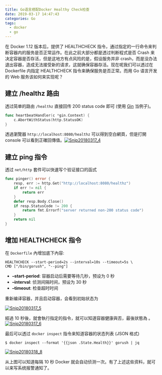 ```yaml
---
title: Go语言搭配Docker Healthy Check检查
date: 2019-03-17 14:47:43
categories: Go
tags: 
  - docker
  - go
---
```


在 Docker 1.12 版本后，提供了 HEALTHCHECK 指令，通过指定的一行命令来判断容器内的服务是否正常运作。在此之前大部分都是透过判断程式是否 Crash 来决定容器是否存活，但是这地方有点风险的是，假设服务并非 crash，而是没办法退出容器，造成无法接受新的请求，这就确保容器存活。现在呢我们可以透过在 Dockerfile 内指定 HEALTHCHECK 指令来确保服务是否正常。而用 Go 语言开发的 Web 服务该如何来实现呢？

<!-- more -->

## 建立 /healthz 路由

透过简单的路由 `/healthz` 直接回传 200 status code 即可 (使用 [Gin](https://github.com/gin-gonic/gin) 当例子)。

```go
func heartbeatHandler(c *gin.Context) {
    c.AbortWithStatus(http.StatusOK)
}
```

透過瀏覽器 `http://localhost:8080/healthz` 可以得到空白網頁，但是打開 console 可以看到正確回傳值。[![Snip20180317_4](https://i1.wp.com/farm5.staticflickr.com/4774/26990632808_d800bc3800_z.jpg?w=840&ssl=1)](https://www.flickr.com/photos/appleboy/26990632808/in/dateposted-public/)

## 建立 ping 指令

透过 `net/http` 套件可以快速写个验证接口的函式

```go
func pinger() error {
    resp, err := http.Get("http://localhost:8080/healthz")
    if err != nil {
        return err
    }
    defer resp.Body.Close()
    if resp.StatusCode != 200 {
        return fmt.Errorf("server returned non-200 status code")
    }
    return nil
}
```

## 增加 HEALTHCHECK 指令

在 `Dockerfile` 內增加底下內容:

```shell
HEALTHCHECK --start-period=2s --interval=10s --timeout=5s \
CMD ["/bin/gorush", "--ping"]
```

- **–start-period**: 容器启动后需要等待几秒，预设为 0 秒
- **–interval**: 侦测间隔时间，预设为 30 秒
- **–timeout**: 检查超时时间

重新编译容器，并且启动容器，会看到初始状态为

 [![Snip20180317_5](https://i2.wp.com/farm1.staticflickr.com/788/40861013721_d7327500f9_z.jpg?w=840&ssl=1)](https://www.flickr.com/photos/appleboy/40861013721/in/dateposted-public/)

經過 10 秒後，就會執行指定的指令，就可以知道容器健康與否，最後狀態為 。[![Snip20180317_6](https://i1.wp.com/farm1.staticflickr.com/783/39051186800_ee9a838403_z.jpg?w=840&ssl=1)](https://www.flickr.com/photos/appleboy/39051186800/in/dateposted-public/)

最后可以透过 `docker inspect` 指令来知道容器的状态列表 (JSON 格式)

```shell
$ docker inspect --format '{{json .State.Health}}' gorush | jq
```

[![Snip20180318_8](https://i1.wp.com/farm5.staticflickr.com/4781/40861130401_08ca9e2cce_z.jpg?w=840&ssl=1)](https://www.flickr.com/photos/appleboy/40861130401/in/dateposted-public/)

从上图可以知道每隔 10 秒 Docker 就会自动侦测一次。有了上述这些资料，就可以来写系统报警通知了。